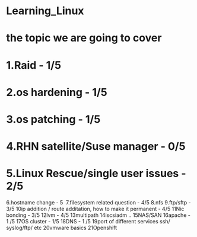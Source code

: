 # Learning_Linux
# the topic we are going to cover
# 1.Raid - 1/5
# 2.os hardening - 1/5
# 3.os patching - 1/5
# 4.RHN satellite/Suse manager - 0/5
# 5.Linux Rescue/single user issues - 2/5
6.hostname change - 5 
7.filesystem related question - 4/5
8.nfs
9.ftp/sftp - 3/5
10ip addition / route additation, how to make it permanent - 4/5
11Nic bonding - 3/5
12lvm - 4/5
13multipath
14iscsiadm ..
15NAS/SAN
16apache - 1 /5
17OS cluster - 1/5
18DNS - 1 /5
19port of different services ssh/ syslog/ftp/ etc
20vmware basics
21Openshift
